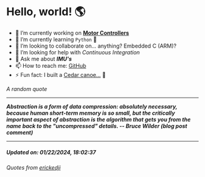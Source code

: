 # Hello, world! 🌎


- 🔧 I’m currently working on [**Motor Controllers**](https://github.com/kyleRhess/MicroMotor)
- 🌱 I’m currently learning `Python` **🐍**
- 👯 I’m looking to collaborate on... anything? Embedded C (ARM)?
- 🤔 I’m looking for help with *Continuous Integration*
- 💬 Ask me about ***IMU's***
- 📫 How to reach me: [GitHub](https://github.com/kyleRhess)
- ⚡ Fun fact: I built a [Cedar canoe...](https://kylerhess.github.io/canoe.html) 🛶

_A random quote_
___
***Abstraction is a form of data compression: absolutely necessary, because
human short-term memory is so small, but the critically important aspect
of abstraction is the algorithm that gets you from the name back to the
"uncompressed" details.
-- Bruce Wilder (blog post comment)***
___
##### Updated on: 01/22/2024, 18:02:37
###### Quotes from [erickedji](https://gist.github.com/erickedji/68802)